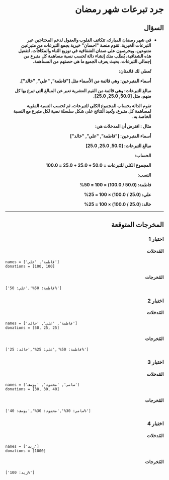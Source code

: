 # <div dir="rtl">جرد تبرعات شهر رمضان</div>

## <div dir="rtl">السؤال</div>

<ul dir="rtl">
<li>
<b>
في شهر رمضان المبارك، تتكاتف القلوب والعقول لدعم المحتاجين عبر التبرعات الخيرية. تقوم منصة "احسان" خيرية بجمع التبرعات من متبرعين متنوعين، ويحرصون على ضمان الشفافية في توزيع الثناء والمكافآت. لتفعيل هذه الشفافية، يُطلب منك إنشاء دالة تُحسب نسبة مساهمة كل متبرع من إجمالي التبرعات، بحيث يعرف الجميع ما هي حصتهم من المساهمة.

تُعطى لك قائمتان:

أسماء المتبرعين: وهي قائمة من الأسماء مثل ["فاطمة", "علي", "خالد"].

مبالغ التبرعات: وهي قائمة من القيم العشرية تعبر عن المبالغ التي تبرع بها كل منهم، مثل [50.0, 25.0, 25.0].

تقوم الدالة بحساب المجموع الكلي للتبرعات، ثم تُحسب النسبة المئوية لمساهمة كل متبرع، وتُعيد النتائج على شكل سلسلة نصية لكل متبرع مع النسبة الخاصة به.

مثال :
افترض أن المدخلات هي:

أسماء المتبرعين: ["فاطمة", "علي", "خالد"]

مبالغ التبرعات: [50.0, 25.0, 25.0]

الحساب:

المجموع الكلي للتبرعات = 50.0 + 25.0 + 25.0 = 100.0

النسب:

فاطمة: (50.0 / 100.0) × 100 = 50%

علي: (25.0 / 100.0) × 100 = 25%

خالد: (25.0 / 100.0) × 100 = 25%

</b>
</li>
</ul>

---

## <div dir="rtl">المخرجات المتوقعة</div>

### <div dir="rtl">اختبار 1</div>

#### <div dir="rtl">المُدخلات</div>

```text
names = ['فاطمة', 'علي']
donations = [100, 100]
```

#### <div dir="rtl">المُخرجات</div>

```text
['فاطمة: 50%','علي: 50%']
```

### <div dir="rtl">اختبار 2</div>

#### <div dir="rtl">المُدخلات</div>

```text
names = ['فاطمة', 'علي', 'خالد']
donations = [50, 25, 25]
```

#### <div dir="rtl">المُخرجات</div>

```text
['فاطمة: 50%','علي: 25%','خالد: 25%']
```

### <div dir="rtl">اختبار 3</div>

#### <div dir="rtl">المُدخلات</div>

```text
names = ['سامي', 'محمود', 'يوسف']
donations = [30, 30, 40]
```

#### <div dir="rtl">المُخرجات</div>

```text
['سامي: 30%','محمود: 30%','يوسف: 40%']
```

### <div dir="rtl">اختبار 4</div>

#### <div dir="rtl">المُدخلات</div>

```text
names = ['زيد']
donations = [1000]
```

#### <div dir="rtl">المُخرجات</div>

```text
['زيد: 100%']
```